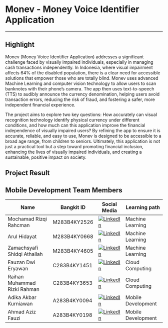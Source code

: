# Monev - Money Voice Identifier Application

---

## Highlight ##
Monev (Money Voice Identifier Application) addresses a significant challenge faced by visually impaired individuals, especially in managing cash transactions independently. In Indonesia, where visual impairment affects 64% of the disabled population, there is a clear need for accessible solutions that empower those who are totally blind. Monev uses advanced Machine Learning and computer vision technology to allow users to scan banknotes with their phone’s camera. The app then uses text-to-speech (TTS) to audibly announce the currency denomination, helping users avoid transaction errors, reducing the risk of fraud, and fostering a safer, more independent financial experience.

The project aims to explore two key questions: How accurately can visual recognition technology identify physical currency under different conditions, and how much can this application improve the financial independence of visually impaired users? By refining the app to ensure it is accurate, reliable, and easy to use, Monev is designed to be accessible to a broad age range, from children to seniors. Ultimately, this application is not just a practical tool but a step toward promoting financial inclusion, enhancing the lives of visually impaired individuals, and creating a sustainable, positive impact on society.

## Project Result

## Mobile Development Team Members

| Name                          | Bangkit ID   | Social Media                   | Learning path      |
|-------------------------------|--------------|------------------------------- |--------------------|
| Mochamad Rizqi Rahcman        | M283B4KY2526 | [![LinkedIn](https://img.shields.io/badge/LinkedIn-0077B5?logo=linkedin&logoColor=white)](https://linkedin.com/in/rizqi-rahcman/) | Machine Learning   |
| Arul Hidayat                  | M283B4KY0668 | [![LinkedIn](https://img.shields.io/badge/LinkedIn-0077B5?logo=linkedin&logoColor=white)](https://linkedin.com/in/arul-hidayat/) | Machine Learning   |
| Zamachsyafi Shidqi Athallah   | M283B4KY4605 | [![LinkedIn](https://img.shields.io/badge/LinkedIn-0077B5?logo=linkedin&logoColor=white)](https://linkedin.com/in/zamachsyafi-shidqi-athallah/) | Machine Learning   |
| Fauzan Dwi Eryawan            | C283B4KY1451 | [![LinkedIn](https://img.shields.io/badge/LinkedIn-0077B5?logo=linkedin&logoColor=white)](https://linkedin.com/in/fauzan-dwi-eryawan/) | Cloud Computing    |
| Raihan Muhammad Rizki Rahman  | C283B4KY3653 | [![LinkedIn](https://img.shields.io/badge/LinkedIn-0077B5?logo=linkedin&logoColor=white)](https://linkedin.com/in/raihanmuhammadrr/) | Cloud Computing    |
| Adika Akbar Kurniawan         | A283B4KY0094 | [![LinkedIn](https://img.shields.io/badge/LinkedIn-0077B5?logo=linkedin&logoColor=white)](https://linkedin.com/in/adika-akbar-kurniawan/) | Mobile Development |
| Ahmad Aziz Fauzi              | A283B4KY0198 | [![LinkedIn](https://img.shields.io/badge/LinkedIn-0077B5?logo=linkedin&logoColor=white)](https://linkedin.com/in/ahmadazizfauzi/) | Mobile Development |
